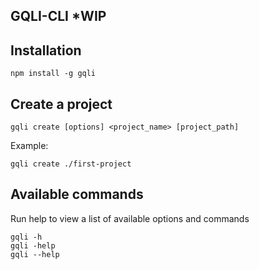 ## GQLI-CLI \*WIP

## Installation

```
npm install -g gqli
```

## Create a project

```
gqli create [options] <project_name> [project_path]
```

Example:

```
gqli create ./first-project
```

## Available commands

Run help to view a list of available options and commands

```
gqli -h
gqli -help
gqli --help
```
